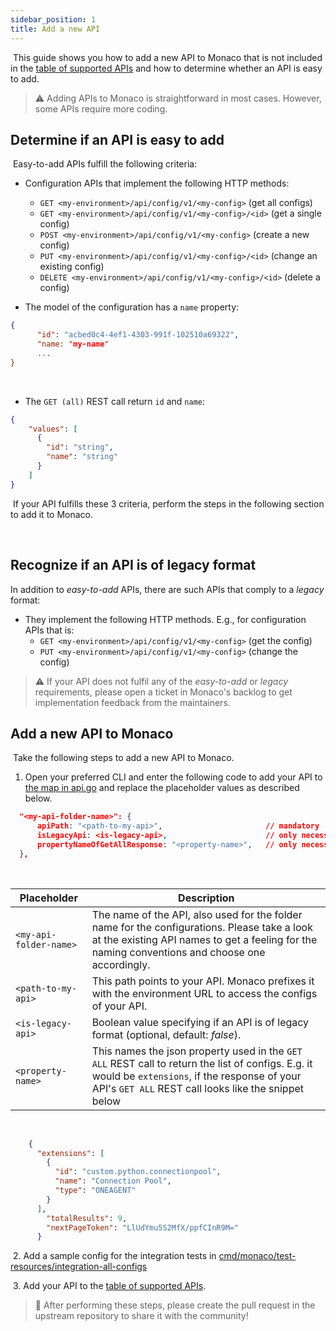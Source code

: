 ```yaml
---
sidebar_position: 1
title: Add a new API
---
```

​
This guide shows you how to add a new API to Monaco that is not included in the [table of supported APIs](https://github.com/dynatrace-oss/dynatrace-monitoring-as-code#configuration-types--apis) and how to determine whether an API is easy to add. 
​
> :warning: Adding APIs to Monaco is straightforward in most cases. However, some APIs require more coding.
​

## Determine if an API is easy to add
​
Easy-to-add APIs fulfill the following criteria: 
​
* Configuration APIs that implement the following HTTP methods: 
  * `GET <my-environment>/api/config/v1/<my-config>` (get all configs)
  * `GET <my-environment>/api/config/v1/<my-config>/<id>` (get a single config)
  * `POST <my-environment>/api/config/v1/<my-config>` (create a new config)
  * `PUT <my-environment>/api/config/v1/<my-config>/<id>` (change an existing config)
  * `DELETE <my-environment>/api/config/v1/<my-config>/<id>` (delete a config)
​

* The model of the configuration has a `name` property: 
 
```json
{
      "id": "acbed0c4-4ef1-4303-991f-102510a69322",
      "name: "my-name"
      ...
}
```
​

* The `GET (all)` REST call return `id` and `name`:
​

```json
{
    "values": [
      {
        "id": "string",
        "name": "string"
      }
    ]
}
```

​
If your API fulfills these 3 criteria, perform the steps in the following section to add it to Monaco.

​
## Recognize if an API is of legacy format

In addition to *easy-to-add* APIs, there are such APIs that comply to a *legacy* format:

* They implement the following HTTP methods. E.g., for configuration APIs that is: 
  * `GET <my-environment>/api/config/v1/<my-config>` (get the config)
  * `PUT <my-environment>/api/config/v1/<my-config>` (change the config)


> :warning: If your API does not fulfil any of the *easy-to-add* or *legacy* requirements, please open a ticket in Monaco's backlog
to get implementation feedback from the maintainers.


## Add a new API to Monaco
​
Take the following steps to add a new API to Monaco.

1. Open your preferred CLI and enter the following code to add your API to [the map in api.go](https://github.com/dynatrace-oss/dynatrace-monitoring-as-code/blob/main/pkg/api/api.go#L25) and replace the placeholder values as described below. 
​

```json
  "<my-api-folder-name>": {
      apiPath: "<path-to-my-api>",                       // mandatory
      isLegacyApi: <is-legacy-api>,                      // only necessary if API is of format legacy
      propertyNameOfGetAllResponse: "<property-name>",   // only necessary if API returns no "values" envelope (see below)
  },
```
​

| Placeholder     | Description | 
| ----------- | ----------- | 
| <nobr>`<my-api-folder-name>`</nobr> | The name of the API, also used for the folder name for the configurations. Please take a look at the existing API names to get a feeling for the naming conventions and choose one accordingly.|
| <nobr>`<path-to-my-api>`</nobr> | This path points to your API. Monaco prefixes it with the environment URL to access the configs of your API. |
| <nobr>`<is-legacy-api>`</nobr> | Boolean value specifying if an API is of legacy format (optional, default: *false*). |
| <nobr>`<property-name>`</nobr> | This names the json property used in the `GET ALL` REST call to return the list of configs. E.g. it would be `extensions`, if the response of your API's `GET ALL` REST call looks like the snippet below|
​
  
```json
    {
      "extensions": [
        {
          "id": "custom.python.connectionpool",
          "name": "Connection Pool",
          "type": "ONEAGENT"
        }
      ],
        "totalResults": 9,
        "nextPageToken": "LlUdYmu5S2MfX/ppfCInR9M="
      }
```

​
2. Add a sample config for the integration tests in [cmd/monaco/test-resources/integration-all-configs](https://github.com/dynatrace-oss/dynatrace-monitoring-as-code/tree/main/cmd/monaco/test-resources/integration-all-configs)

​
3. Add your API to the [table of supported APIs](../configuration/configTypes_tokenPermissions).
​
> :rocket: After performing these steps, please create the pull request in the upstream repository to share it with the community!
